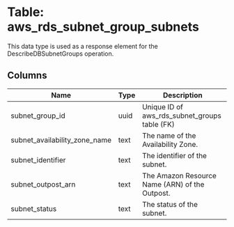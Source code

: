 
# Table: aws_rds_subnet_group_subnets
This data type is used as a response element for the DescribeDBSubnetGroups operation. 
## Columns
| Name        | Type           | Description  |
| ------------- | ------------- | -----  |
|subnet_group_id|uuid|Unique ID of aws_rds_subnet_groups table (FK)|
|subnet_availability_zone_name|text|The name of the Availability Zone.|
|subnet_identifier|text|The identifier of the subnet.|
|subnet_outpost_arn|text|The Amazon Resource Name (ARN) of the Outpost.|
|subnet_status|text|The status of the subnet.|
